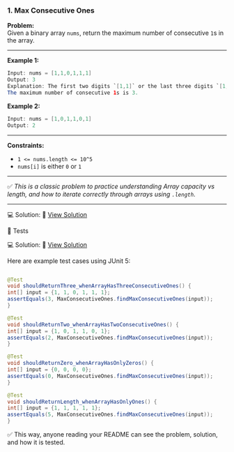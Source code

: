 ### 1. Max Consecutive Ones

**Problem:**  
Given a binary array `nums`, return the maximum number of consecutive `1`s in
the array.

---

**Example 1:**

``` java
Input: nums = [1,1,0,1,1,1]
Output: 3
Explanation: The first two digits `[1,1]` or the last three digits `[1,1,1]` are consecutive 1s.  
The maximum number of consecutive 1s is 3.
````

**Example 2:**

``` java
Input: nums = [1,0,1,1,0,1]
Output: 2
```

---

**Constraints:**

* `1 <= nums.length <= 10^5`
* `nums[i]` is either `0` or `1`

---

✅ *This is a classic problem to practice understanding Array capacity vs length,
and how to iterate correctly through arrays using `.length`.*

---
💻 Solution:
🔗 [View Solution](https://github.com/daruuu/AlgoDS-Java/src/main/java/com/daruuu/LeetCode/arrays101/maxconsecutiveones/MaxConsecutiveOnes.java)

🧪 Tests

💻 Solution:
🔗 [View Solution](https://github.com/daruuu/AlgoDS-Java/src/test/java/com/daruuu/LeetCode/arrays101/MaxConsecutiveOnesTest.java)

Here are example test cases using JUnit 5:

``` java

@Test
void shouldReturnThree_whenArrayHasThreeConsecutiveOnes() {
int[] input = {1, 1, 0, 1, 1, 1};
assertEquals(3, MaxConsecutiveOnes.findMaxConsecutiveOnes(input));
}

@Test
void shouldReturnTwo_whenArrayHasTwoConsecutiveOnes() {
int[] input = {1, 0, 1, 1, 0, 1};
assertEquals(2, MaxConsecutiveOnes.findMaxConsecutiveOnes(input));
}

@Test
void shouldReturnZero_whenArrayHasOnlyZeros() {
int[] input = {0, 0, 0, 0};
assertEquals(0, MaxConsecutiveOnes.findMaxConsecutiveOnes(input));
}

@Test
void shouldReturnLength_whenArrayHasOnlyOnes() {
int[] input = {1, 1, 1, 1, 1};
assertEquals(5, MaxConsecutiveOnes.findMaxConsecutiveOnes(input));
}
```

✅ This way, anyone reading your README can see the problem, solution, and how it
is tested.